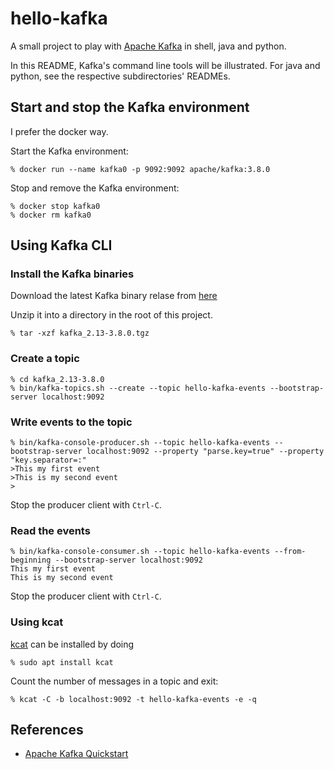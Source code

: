 # hello-kafka

A small project to play with [Apache Kafka](https://kafka.apache.org/) in shell, java and python.

In this README, Kafka's command line tools will be illustrated. For java and python, see the respective subdirectories' READMEs.

## Start and stop the Kafka environment

I prefer the docker way.

Start the Kafka environment:

```shell
% docker run --name kafka0 -p 9092:9092 apache/kafka:3.8.0
```

Stop and remove the Kafka environment:

```shell
% docker stop kafka0 
% docker rm kafka0
```

## Using Kafka CLI

### Install the Kafka binaries

Download the latest Kafka binary relase from [here](https://www.apache.org/dyn/closer.cgi?path=/kafka/3.8.0/kafka_2.13-3.8.0.tgz)

Unzip it into a directory in the root of this project.

```shell
% tar -xzf kafka_2.13-3.8.0.tgz
```

### Create a topic

```shell
% cd kafka_2.13-3.8.0
% bin/kafka-topics.sh --create --topic hello-kafka-events --bootstrap-server localhost:9092
```

### Write events to the topic

```shell
% bin/kafka-console-producer.sh --topic hello-kafka-events --bootstrap-server localhost:9092 --property "parse.key=true" --property "key.separator=:"
>This my first event
>This is my second event
>
```

Stop the producer client with `Ctrl-C`.

### Read the events

```shell
% bin/kafka-console-consumer.sh --topic hello-kafka-events --from-beginning --bootstrap-server localhost:9092
This my first event
This is my second event
```

Stop the producer client with `Ctrl-C`.

### Using kcat

[kcat](https://github.com/edenhill/kcat) can be installed by doing

```shell
% sudo apt install kcat
```

Count the number of messages in a topic and exit:

```shell
% kcat -C -b localhost:9092 -t hello-kafka-events -e -q
```

## References

- [Apache Kafka Quickstart](https://kafka.apache.org/quickstart)
